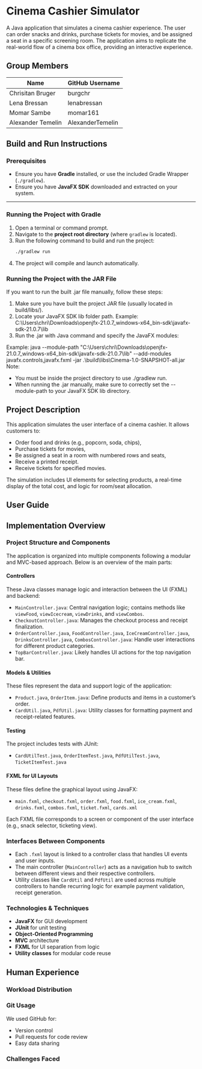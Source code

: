 # Cinema Cashier Simulator

A Java application that simulates a cinema cashier experience. The user can order snacks and drinks, purchase tickets for movies, and be assigned a seat in a specific screening room. The application aims to replicate the real-world flow of a cinema box office, providing an interactive experience.

## Group Members

| Name               | GitHub Username     |
|--------------------|---------------------|
| Chrisitan Bruger   | burgchr             |
| Lena Bressan       | lenabressan         |
| Momar Sambe        | momar161            |
| Alexander Temelin  | AlexanderTemelin    |

## Build and Run Instructions
### Prerequisites
- Ensure you have **Gradle** installed, or use the included Gradle Wrapper (`./gradlew`).
- Ensure you have **JavaFX SDK** downloaded and extracted on your system.
---

### Running the Project with Gradle

1. Open a terminal or command prompt.
2. Navigate to the **project root directory** (where `gradlew` is located).
3. Run the following command to build and run the project:
   ```bash
   ./gradlew run
4. The project will compile and launch automatically.

### Running the Project with the JAR File
If you want to run the built .jar file manually, follow these steps:
1. Make sure you have built the project JAR file (usually located in build/libs/).
2. Locate your JavaFX SDK lib folder path. Example:
   C:\Users\chri\Downloads\openjfx-21.0.7_windows-x64_bin-sdk\javafx-sdk-21.0.7\lib
3. Run the .jar with Java command and specify the JavaFX modules:

Example: java --module-path "C:\Users\chri\Downloads\openjfx-21.0.7_windows-x64_bin-sdk\javafx-sdk-21.0.7\lib" --add-modules javafx.controls,javafx.fxml -jar .\build\libs\Cinema-1.0-SNAPSHOT-all.jar
Note:
- You must be inside the project directory to use ./gradlew run.
- When running the .jar manually, make sure to correctly set the --module-path to your JavaFX SDK lib directory.

## Project Description

This application simulates the user interface of a cinema cashier. It allows customers to:

- Order food and drinks (e.g., popcorn, soda, chips),
- Purchase tickets for movies,
- Be assigned a seat in a room with numbered rows and seats,
- Receive a printed receipt.
- Receive tickets for specified movies.

The simulation includes UI elements for selecting products, a real-time display of the total cost, and logic for room/seat allocation.

## User Guide

## Implementation Overview

### Project Structure and Components

The application is organized into multiple components following a modular and MVC-based approach. Below is an overview of the main parts:

#### Controllers
These Java classes manage logic and interaction between the UI (FXML) and backend:

- `MainController.java`: Central navigation logic; contains methods like `viewFood`, `viewIcecream`, `viewDrinks`, and `viewCombos`.
- `CheckoutController.java`: Manages the checkout process and receipt finalization.
- `OrderController.java`, `FoodController.java`, `IceCreamController.java`, `DrinksController.java`, `CombosController.java`: Handle user interactions for different product categories.
- `TopBarController.java`: Likely handles UI actions for the top navigation bar.

#### Models & Utilities
These files represent the data and support logic of the application:

- `Product.java`, `OrderItem.java`: Define products and items in a customer’s order.
- `CardUtil.java`, `PdfUtil.java`: Utility classes for formatting payment and receipt-related features.

#### Testing
The project includes tests with JUnit:

- `CardUtilTest.java`, `OrderItemTest.java`, `PdfUtilTest.java`, `TicketItemTest.java`

#### FXML for UI Layouts
These files define the graphical layout using JavaFX:

- `main.fxml`, `checkout.fxml`, `order.fxml`, `food.fxml`, `ice_cream.fxml`, `drinks.fxml`, `combos.fxml`, `ticket.fxml`, `cards.xml`

Each FXML file corresponds to a screen or component of the user interface (e.g., snack selector, ticketing view).

### Interfaces Between Components

- Each `.fxml` layout is linked to a controller class that handles UI events and user inputs.
- The main controller (`MainController`) acts as a navigation hub to switch between different views and their respective controllers.
- Utility classes like `CardUtil` and `PdfUtil` are used across multiple controllers to handle recurring logic for example payment validation, receipt generation.

### Technologies & Techniques

- **JavaFX** for GUI development
- **JUnit** for unit testing
- **Object-Oriented Programming**
- **MVC** architecture
- **FXML** for UI separation from logic
- **Utility classes** for modular code reuse

## Human Experience

### Workload Distribution

### Git Usage

We used GitHub for:

- Version control
- Pull requests for code review
- Easy data sharing

### Challenges Faced
